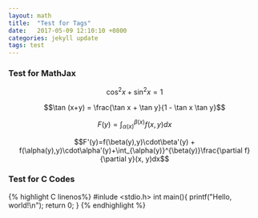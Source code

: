 ```yaml
---
layout: math
title:  "Test for Tags"
date:   2017-05-09 12:10:10 +0800
categories: jekyll update
tags: test
---
```

### Test for MathJax

$$ \cos^2 x + \sin^2 x = 1 $$   

$$\tan (x+y) = \frac{\tan x + \tan y}{1 - \tan x \tan y}$$

$$F(y)=\int_{\alpha(x)}^{\beta(x)}f(x,y)dx $$

$$F'(y)=f(\beta(y),y)\cdot\beta'(y) + f(\alpha(y),y)\cdot\alpha'(y)+\int_{\alpha(y)}^{\beta(y)}\frac{\partial f}{\partial y}(x, y)dx$$

### Test for C Codes
{% highlight C linenos%}
#inlude <stdio.h>
int main(){
    printf("Hello, world!\n");
    return 0;
}
{% endhighlight %}
